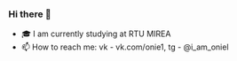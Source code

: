 ### Hi there 👋

- 🎓 I am currently studying at RTU MIREA
- 📫 How to reach me: vk - vk.com/onie1, tg - @i_am_oniel
